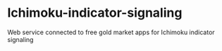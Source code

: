 # Ichimoku-indicator-signaling
Web service connected to free gold market apps for Ichimoku indicator signaling

